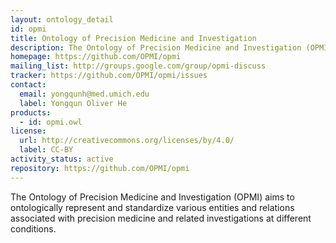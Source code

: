 ```yaml
---
layout: ontology_detail
id: opmi
title: Ontology of Precision Medicine and Investigation
description: The Ontology of Precision Medicine and Investigation (OPMI) aims to ontologically represent and standardize various entities and relations associated with precision medicine and related investigations at different conditions.
homepage: https://github.com/OPMI/opmi
mailing_list: http://groups.google.com/group/opmi-discuss
tracker: https://github.com/OPMI/opmi/issues
contact:
  email: yongqunh@med.umich.edu
  label: Yongqun Oliver He
products:
  - id: opmi.owl
license:
  url: http://creativecommons.org/licenses/by/4.0/
  label: CC-BY
activity_status: active
repository: https://github.com/OPMI/opmi
---
```


The Ontology of Precision Medicine and Investigation (OPMI) aims to ontologically represent and standardize various entities and relations associated with precision medicine and related investigations at different conditions.

